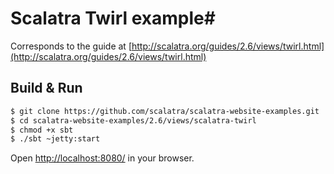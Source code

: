 # Scalatra Twirl example#

Corresponds to the guide at [http://scalatra.org/guides/2.6/views/twirl.html](http://scalatra.org/guides/2.6/views/twirl.html)

## Build & Run ##

```sh
$ git clone https://github.com/scalatra/scalatra-website-examples.git
$ cd scalatra-website-examples/2.6/views/scalatra-twirl
$ chmod +x sbt
$ ./sbt ~jetty:start
```

Open [http://localhost:8080/](http://localhost:8080/) in your browser.
